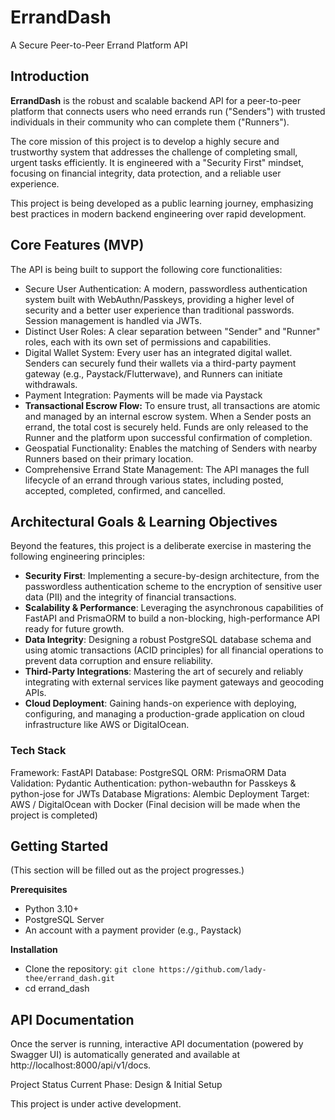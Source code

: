 # ErrandDash
A Secure Peer-to-Peer Errand Platform API

## Introduction
**ErrandDash** is the robust and scalable backend API for a peer-to-peer platform that connects users who need errands run ("Senders") with trusted individuals in their community who can complete them ("Runners").

The core mission of this project is to develop a highly secure and trustworthy system that addresses the challenge of completing small, urgent tasks efficiently. It is engineered with a "Security First" mindset, focusing on financial integrity, data protection, and a reliable user experience.

This project is being developed as a public learning journey, emphasizing best practices in modern backend engineering over rapid development.

## Core Features (MVP)
The API is being built to support the following core functionalities:

- Secure User Authentication: A modern, passwordless authentication system built with WebAuthn/Passkeys, providing a higher level of security and a better user experience than traditional passwords. Session management is handled via JWTs.
- Distinct User Roles: A clear separation between "Sender" and "Runner" roles, each with its own set of permissions and capabilities.
- Digital Wallet System: Every user has an integrated digital wallet. Senders can securely fund their wallets via a third-party payment gateway (e.g., Paystack/Flutterwave), and Runners can initiate withdrawals.
- Payment Integration: Payments will be made via Paystack
- **Transactional Escrow Flow:** To ensure trust, all transactions are atomic and managed by an internal escrow system. When a Sender posts an errand, the total cost is securely held. Funds are only released to the Runner and the platform upon successful confirmation of completion.
- Geospatial Functionality: Enables the matching of Senders with nearby Runners based on their primary location.
- Comprehensive Errand State Management: The API manages the full lifecycle of an errand through various states, including posted, accepted, completed, confirmed, and cancelled.

## Architectural Goals & Learning Objectives
Beyond the features, this project is a deliberate exercise in mastering the following engineering principles:

- **Security First**: Implementing a secure-by-design architecture, from the passwordless authentication scheme to the encryption of sensitive user data (PII) and the integrity of financial transactions.
- **Scalability & Performance**: Leveraging the asynchronous capabilities of FastAPI and PrismaORM to build a non-blocking, high-performance API ready for future growth.
- **Data Integrity**: Designing a robust PostgreSQL database schema and using atomic transactions (ACID principles) for all financial operations to prevent data corruption and ensure reliability.
- **Third-Party Integrations**: Mastering the art of securely and reliably integrating with external services like payment gateways and geocoding APIs.
- **Cloud Deployment**: Gaining hands-on experience with deploying, configuring, and managing a production-grade application on cloud infrastructure like AWS or DigitalOcean.

### Tech Stack
Framework: FastAPI
Database: PostgreSQL
ORM: PrismaORM
Data Validation: Pydantic
Authentication: python-webauthn for Passkeys & python-jose for JWTs
Database Migrations: Alembic
Deployment Target: AWS / DigitalOcean with Docker (Final decision will be made when the project is completed)

## Getting Started
(This section will be filled out as the project progresses.)

**Prerequisites**
- Python 3.10+
- PostgreSQL Server
- An account with a payment provider (e.g., Paystack)

**Installation**
- Clone the repository:
  `git clone https://github.com/lady-thee/errand_dash.git`
- cd errand_dash


## API Documentation
Once the server is running, interactive API documentation (powered by Swagger UI) is automatically generated and available at http://localhost:8000/api/v1/docs.

Project Status
Current Phase: Design & Initial Setup

This project is under active development.
